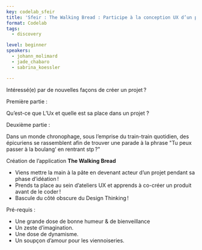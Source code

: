 ```yaml
---
key: codelab_sfeir
title: 'Sfeir : The Walking Bread : Participe à la conception UX d’un produit' 
format: Codelab
tags:
  - discovery

level: beginner
speakers:
  - johann_molimard
  - jade_chabaro
  - sabrina_koessler

---
```


Intéressé(e) par de nouvelles façons de créer un projet ?

Première partie : 

Qu’est-ce que L’Ux et quelle est sa place dans un projet ?

Deuxième partie :

Dans un monde chronophage, sous l’emprise du train-train quotidien, des épicuriens se rassemblent afin de trouver une parade à la phrase "Tu peux passer à la boulang‘ en rentrant stp ?"

Création de l’application __The Walking Bread__


* Viens mettre la main à la pâte en devenant acteur d’un projet pendant sa phase d’idéation !
* Prends ta place au sein d’ateliers UX et apprends à co-créer un produit avant de le coder ! 
* Bascule du côté obscure du Design Thinking !

Pré-requis :

* Une grande dose de bonne humeur & de bienveillance
* Un zeste d’imagination.
* Une dose de dynamisme.
* Un soupçon d’amour pour les viennoiseries.
